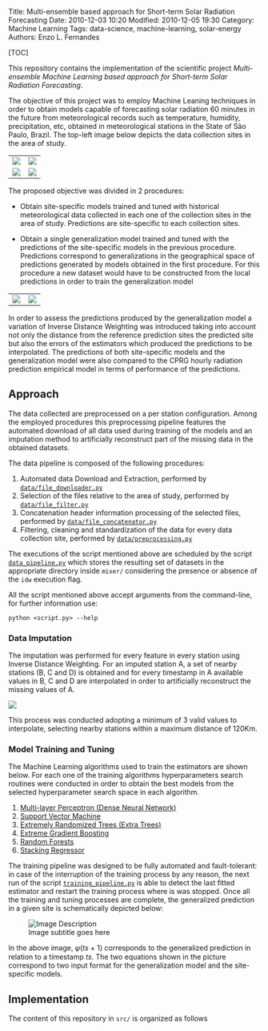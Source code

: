 Title: Multi-ensemble based approach for Short-term Solar Radiation Forecasting
Date: 2010-12-03 10:20
Modified: 2010-12-05 19:30
Category: Machine Learning
Tags: data-science, machine-learning, solar-energy
Authors: Enzo L. Fernandes


[TOC]

This repository contains the implementation of the scientific project *Multi-ensemble Machine Learning based approach for Short-term Solar Radiation Forecasting*.

The objective of this project was to employ Machine Leaning techniques in order to obtain models capable of forecasting solar radiation 60 minutes in the future from meteorological records such as temperature, humidity, precipitation, etc, obtained in meteorological stations in the State of São Paulo, Brazil. The top-left image below depicts the data collection sites in the area of study.

<table>
    <tr>
        <td><img src = "{static}sp-map.png"></td>
        <td><img src = "{static}sp_rain.png"></td>
    </tr>
    <tr>
        <td><img src = "{static}residuals_example.png"></td>
        <td><img src = "{static}errors_by_site.png"></td>
    </tr>
</table>

The proposed objective was divided in 2 procedures:

- Obtain site-specific models trained and tuned with historical meteorological data collected in each one of the collection sites in the area of study. Predictions are site-specific to each collection sites.

- Obtain a single generalization model trained and tuned with the predictions of the site-specific models in the previous procedure. Predictions correspond to generalizations in the geographical space of predictions generated by models obtained in the first procedure. For this procedure a new dataset would have to be constructed from the local predictions in order to train the generalization model

<table>
    <tr>
        <td><img src = "{attach}overview_p1.png"></td>
        <td><img src = "{attach}overview_p2.png"></td>
    </tr>
</table>

In order to assess the predictions produced by the generalization model a variation of Inverse Distance Weighting was introduced taking into account not only the distance from the reference prediction sites the predicted site but also the errors of the estimators which produced the predictions to be interpolated. The predictions of both site-specific models and the generalization model were also compared to the CPRG hourly radiation prediction empirical model in terms of performance of the predictions.

## Approach

The data collected are preprocessed on a per station configuration. Among the employed procedures this preprocessing pipeline features the automated download of all data used during training of the models and an imputation method to artificially reconstruct part of the missing data in the obtained datasets.

The data pipeline is composed of the following procedures:

1. Automated data Download and Extraction, performed by [`data/file_downloader.py`](https://github.com/lfenzo/ml-solar-sao-paulo/blob/master/src/data/file_downloader.py)
1. Selection of the files relative to the area of study, performed by [`data/file_filter.py`](https://github.com/lfenzo/ml-solar-sao-paulo/blob/master/src/data/file_filter.py)
1. Concatenation header information processing of the selected files, performed by [`data/file_concatenator.py`](https://github.com/lfenzo/ml-solar-sao-paulo/blob/master/src/data/file_concatenator.py)
1. Filtering, cleaning and standardization of the data for every data collection site, performed by [`data/preprocessing.py`](https://github.com/lfenzo/ml-solar-sao-paulo/blob/master/src/data/preprocessing.py)

The executions of the script mentioned above are scheduled by the script [`data_pipeline.py`](https://github.com/lfenzo/ml-solar-sao-paulo/blob/master/src/data/data_pipeline.py) which stores the resulting set of datasets in the appropriate directory inside `mixer/` considering the presence or absence of the `idw` execution flag.

All the script mentioned above accept arguments from the command-line, for further information use:

```
python <script.py> --help
```

### Data Imputation

The imputation was performed for every feature in every station using Inverse Distance Weighting. For an imputed station A, a set of nearby stations (B, C and D) is obtained and for every timestamp in A available values in B, C and D are interpolated in order to artificially reconstruct the missing values of A.

![]({attach}imputation.png)

This process was conducted adopting a minimum of 3 valid values to interpolate, selecting nearby stations within a maximum distance of 120Km.

### Model Training and Tuning

The Machine Learning algorithms used to train the estimators are shown below. For each one of the training algorithms hyperparameters search routines were conducted in order to obtain the best models from the selected hyperparameter search space in each algorithm.

1. [Multi-layer Perceptron (Dense Neural Network)](https://scikit-learn.org/stable/modules/generated/sklearn.neural_network.MLPRegressor.html)
1. [Support Vector Machine ](https://scikit-learn.org/stable/modules/generated/sklearn.svm.SVR.html)
1. [Extremely Randomized Trees (Extra Trees)](https://scikit-learn.org/stable/modules/generated/sklearn.ensemble.ExtraTreesRegressor.html)
1. [Extreme Gradient Boosting](https://xgboost.readthedocs.io/en/latest/python/python_api.html?highlight=xgbregressor#xgboost.XGBRegressor)
1. [Random Forests](https://scikit-learn.org/stable/modules/generated/sklearn.ensemble.RandomForestRegressor.html)
1. [Stacking Regressor](https://scikit-learn.org/stable/modules/generated/sklearn.ensemble.StackingRegressor.html)

The training pipeline was designed to be fully automated and fault-tolerant: in case of the interruption of the training process by any reason, the next run of the script [`training_pipeline.py`](https://github.com/lfenzo/ml-solar-sao-paulo/blob/master/src/training_pipeline.py) is able to detect the last fitted estimator and restart the training process where is was stopped.
Once all the training and tuning processes are complete, the generalized prediction in a given site is schematically depicted below:

<figure>
  <img src="{attach}prediction_summary.png" alt="Image Description">
  <figcaption>Image subtitle goes here</figcaption>
</figure>

In the above image, 𝜓(*ts* + 1) corresponds to the generalized prediction in relation to a timestamp *ts*. The two equations shown in the picture correspond to two input format for the generalization model and the site-specific models.

## Implementation

The content of this repository in `src/` is organized as follows

